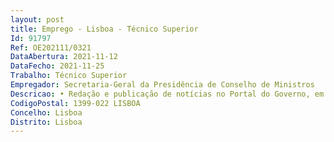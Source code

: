 ```yaml
--- 
layout: post
title: Emprego - Lisboa - Técnico Superior
Id: 91797
Ref: OE202111/0321
DataAbertura: 2021-11-12
DataFecho: 2021-11-25
Trabalho: Técnico Superior
Empregador: Secretaria-Geral da Presidência de Conselho de Ministros
Descricao: • Redação e publicação de notícias no Portal do Governo, em língua portuguesa e, eventualmente, em língua inglesa • Análise e seleção de factos relevantes do ponto de vista da comunicação institucional, para publicação no Portal do Governo • Acompanhamento e cobertura de eventos oficiais para elaboração de conteúdo a publicar no Portal do Governo • Gestão de conteúdos de imagem e vídeo no Portal do Governo, com a respetiva legendagem em língua portuguesa e inglesa • Elaboração de respostas a enviar aos cidadãos que interagem com o Portal do Governo • Gestão do arquivo do Portal do Governo • Publicação de conteúdos em redes sociais em linha (Twitter e Instagram do Governo).
CodigoPostal: 1399-022 LISBOA
Concelho: Lisboa
Distrito: Lisboa
--- 
```

